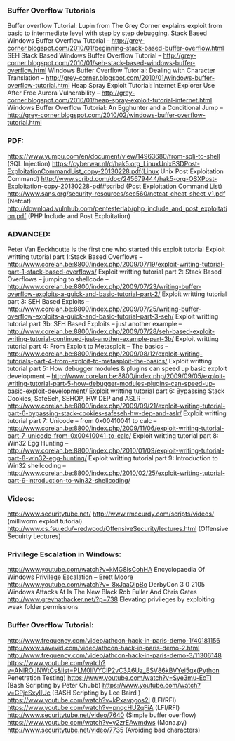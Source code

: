 
### Buffer Overflow Tutorials

Buffer overflow Tutorial:
Lupin from The Grey Corner explains exploit from basic to intermediate level with step by step debugging.
Stack Based Windows Buffer Overflow Tutorial – http://grey-corner.blogspot.com/2010/01/beginning-stack-based-buffer-overflow.html
SEH Stack Based Windows Buffer Overflow Tutorial – http://grey-corner.blogspot.com/2010/01/seh-stack-based-windows-buffer-overflow.html
Windows Buffer Overflow Tutorial: Dealing with Character Translation – http://grey-corner.blogspot.com/2010/01/windows-buffer-overflow-tutorial.html
Heap Spray Exploit Tutorial: Internet Explorer Use After Free Aurora Vulnerability – http://grey-corner.blogspot.com/2010/01/heap-spray-exploit-tutorial-internet.html
Windows Buffer Overflow Tutorial: An Egghunter and a Conditional Jump – http://grey-corner.blogspot.com/2010/02/windows-buffer-overflow-tutorial.html

### PDF:

https://www.yumpu.com/en/document/view/14963680/from-sqli-to-shell (SQL Injection)
https://cyberwar.nl/d/hak5.org_LinuxUnixBSDPost-ExploitationCommandList_copy-20130228.pdf(Linux Unix Post Exploitation Command)
http://www.scribd.com/doc/245679444/hak5-org-OSXPost-Exploitation-copy-20130228-pdf#scribd (Post Exploitation Command List)
http://www.sans.org/security-resources/sec560/netcat_cheat_sheet_v1.pdf (Netcat)
http://download.vulnhub.com/pentesterlab/php_include_and_post_exploitation.pdf (PHP Include and Post Exploitation)


### ADVANCED:

Peter Van Eeckhoutte is the first one who started this exploit tutorial 
Exploit writting tutorial part 1:Stack Based Overflows –http://www.corelan.be:8800/index.php/2009/07/19/exploit-writing-tutorial-part-1-stack-based-overflows/
Exploit writting tutorial part 2: Stack Based Overflows – jumping to shellcode –http://www.corelan.be:8800/index.php/2009/07/23/writing-buffer-overflow-exploits-a-quick-and-basic-tutorial-part-2/
Exploit writting tutorial part 3: SEH Based Exploits –http://www.corelan.be:8800/index.php/2009/07/25/writing-buffer-overflow-exploits-a-quick-and-basic-tutorial-part-3-seh/
Exploit writting tutorial part 3b: SEH Based Exploits – just another example –http://www.corelan.be:8800/index.php/2009/07/28/seh-based-exploit-writing-tutorial-continued-just-another-example-part-3b/
Exploit writting tutorial part 4: From Exploit to Metasploit – The basics –http://www.corelan.be:8800/index.php/2009/08/12/exploit-writing-tutorials-part-4-from-exploit-to-metasploit-the-basics/
Exploit writting tutorial part 5: How debugger modules & plugins can speed up basic exploit development – http://www.corelan.be:8800/index.php/2009/09/05/exploit-writing-tutorial-part-5-how-debugger-modules-plugins-can-speed-up-basic-exploit-development/
Exploit writting tutorial part 6: Bypassing Stack Cookies, SafeSeh, SEHOP, HW DEP and ASLR –http://www.corelan.be:8800/index.php/2009/09/21/exploit-writing-tutorial-part-6-bypassing-stack-cookies-safeseh-hw-dep-and-aslr/
Exploit writting tutorial part 7: Unicode – from 0x00410041 to calc –http://www.corelan.be:8800/index.php/2009/11/06/exploit-writing-tutorial-part-7-unicode-from-0x00410041-to-calc/
Exploit writting tutorial part 8: Win32 Egg Hunting –http://www.corelan.be:8800/index.php/2010/01/09/exploit-writing-tutorial-part-8-win32-egg-hunting/
Exploit writting tutorial part 9: Introduction to Win32 shellcoding –http://www.corelan.be:8800/index.php/2010/02/25/exploit-writing-tutorial-part-9-introduction-to-win32-shellcoding/


### Videos:
http://www.securitytube.net/
http://www.rmccurdy.com/scripts/videos/ (milliworm exploit tutorial)
http://www.cs.fsu.edu/~redwood/OffensiveSecurity/lectures.html (Offensive Secuirty Lectures)

### Privilege Escalation in Windows:
http://www.youtube.com/watch?v=kMG8IsCohHA Encyclopaedia Of Windows Privilege Escalation – Brett Moore
http://www.youtube.com/watch?v=_8xJaaQlpBo DerbyCon 3 0 2105 Windows Attacks At Is The New Black Rob Fuller And Chris Gates
http://www.greyhathacker.net/?p=738 Elevating privileges by exploiting weak folder permissions


### Buffer Overflow Tutorial:
http://www.frequency.com/video/athcon-hack-in-paris-demo-1/40181156
http://www.savevid.com/video/athcon-hack-in-paris-demo-2.html
http://www.frequency.com/video/athcon-hack-in-paris-demo-3/11306148
https://www.youtube.com/watch?v=ANlROJNWtCs&list=PLM0IiVYClP2vC3A6Uz_ESV86kBVYei5qx(Python Penetration Testing)
https://www.youtube.com/watch?v=Sye3mu-EoTI (Bash Scripting by Peter Chubb)
https://www.youtube.com/watch?v=GPjcSxyIIUc (BASH Scripting by Lee Baird )
https://www.youtube.com/watch?v=kPxavpgos2I (LFI/RFI)
https://www.youtube.com/watch?v=pnqcHU2qFiA (LFI/RFI)
http://www.securitytube.net/video/7640 (Simple buffer overflow)
https://www.youtube.com/watch?v=y2zrEAwmdws (Mona.py)
http://www.securitytube.net/video/7735 (Avoiding bad characters)




